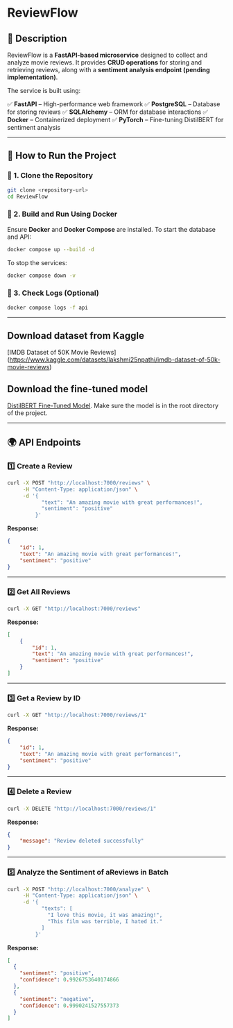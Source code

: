 # **ReviewFlow**

## **📌 Description**
ReviewFlow is a **FastAPI-based microservice** designed to collect and analyze movie reviews.
It provides **CRUD operations** for storing and retrieving reviews, along with a **sentiment analysis endpoint (pending implementation)**.

The service is built using:

✅ **FastAPI** – High-performance web framework
✅ **PostgreSQL** – Database for storing reviews
✅ **SQLAlchemy** – ORM for database interactions
✅ **Docker** – Containerized deployment
✅ **PyTorch** – Fine-tuning DistilBERT for sentiment analysis

---

## **🚀 How to Run the Project**
### **🔹 1. Clone the Repository**
```sh
git clone <repository-url>
cd ReviewFlow
```

### **🔹 2. Build and Run Using Docker**
Ensure **Docker** and **Docker Compose** are installed.
To start the database and API:
```sh
docker compose up --build -d
```
To stop the services:
```sh
docker compose down -v
```

### **🔹 3. Check Logs (Optional)**
```sh
docker compose logs -f api
```

---

## Download dataset from Kaggle

[IMDB Dataset of 50K Movie Reviews]
(https://www.kaggle.com/datasets/lakshmi25npathi/imdb-dataset-of-50k-movie-reviews)

## Download the fine-tuned model

[DistilBERT Fine-Tuned Model](https://drive.google.com/drive/folders/1OUxtGb-9blfxzkOPjAy2uasbOJCX9vvC?usp=sharing).
Make sure the model is in the root directory of the project.

---

## **🌍 API Endpoints**
### **1️⃣ Create a Review**
```sh
curl -X POST "http://localhost:7000/reviews" \
     -H "Content-Type: application/json" \
     -d '{
           "text": "An amazing movie with great performances!",
           "sentiment": "positive"
         }'
```

**Response:**
```json
{
    "id": 1,
    "text": "An amazing movie with great performances!",
    "sentiment": "positive"
}
```

---

### **2️⃣ Get All Reviews**
```sh
curl -X GET "http://localhost:7000/reviews"
```

**Response:**
```json
[
    {
        "id": 1,
        "text": "An amazing movie with great performances!",
        "sentiment": "positive"
    }
]
```

---

### **3️⃣ Get a Review by ID**
```sh
curl -X GET "http://localhost:7000/reviews/1"
```

**Response:**
```json
{
    "id": 1,
    "text": "An amazing movie with great performances!",
    "sentiment": "positive"
}
```

---

### **4️⃣ Delete a Review**
```sh
curl -X DELETE "http://localhost:7000/reviews/1"
```

**Response:**
```json
{
    "message": "Review deleted successfully"
}
```

---

### **5️⃣ Analyze the Sentiment of aReviews in Batch**

```sh
curl -X POST "http://localhost:7000/analyze" \
     -H "Content-Type: application/json" \
     -d '{
           "texts": [
             "I love this movie, it was amazing!",
             "This film was terrible, I hated it."
           ]
         }'
```

**Response:**

```json
[
  {
    "sentiment": "positive",
    "confidence": 0.9926753640174866
  },
  {
    "sentiment": "negative",
    "confidence": 0.9990241527557373
  }
]
```

